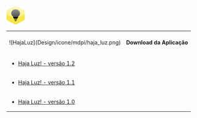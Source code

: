 ![HajaLuz](Design/icone/mdpi/haja_luz.png)
<table>
	<tr>
		<td>![HajaLuz](Design/icone/mdpi/haja_luz.png)</td>
		<td><h4>Download da Aplicação</h4></td>
	</tr>
	<tr>
		<td colspan="2">
			<ul>
				<li><a href="https://github.com/RonildoSouza/HajaLuz/raw/master/Releases/Release1.2/Haja%20Luz!.apk">Haja Luz! - versão 1.2</a></li>
			</ul>
		</td>
	</tr>
	<tr>
		<td colspan="2">
			<ul>
				<li><a href="https://github.com/RonildoSouza/HajaLuz/raw/master/Releases/Release1.1/Haja%20Luz!.apk">Haja Luz! - versão 1.1</a></li>
			</ul>
		</td>
	</tr>
	<tr>
		<td colspan="2">
			<ul>
				<li><a href="https://github.com/RonildoSouza/HajaLuz/raw/master/Releases/Release1.0/Haja%20Luz!.apk">Haja Luz! - versão 1.0</a></li>
			</ul>
		</td>
	</tr>
</table>
